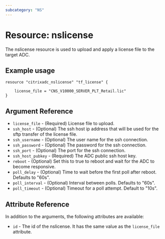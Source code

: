 ```yaml
---
subcategory: "NS"
---
```


# Resource: nslicense

The nslicense resource is used to upload and apply a license file to the target ADC.


## Example usage

```hcl
resource "citrixadc_nslicense" "tf_license" {

    license_file = "CNS_V10000_SERVER_PLT_Retail.lic"
}
```


## Argument Reference

* `license_file` - (Required) License file to upload.
* `ssh_host` - (Optional) The ssh host ip address that will be used for the sftp transfer of the license file.
* `ssh_username` - (Optional) The user name for the ssh connection.
* `ssh_password` - (Optional) The password for the ssh connection.
* `ssh_port` - (Optional) The port for the ssh connection.
* `ssh_host_pubkey` - (Required) The ADC public ssh host key.
* `reboot` - (Optional) Set this to true to reboot and wait for the ADC to become responsive.
* `poll_delay` - (Optional) Time to wait before the first poll after reboot. Defaults to "60s".
* `poll_interval` - (Optional) Interval between polls. Defaults to "60s".
* `poll_timeout` - (Optional) Timeout for a poll attempt. Default to "10s".

## Attribute Reference

In addition to the arguments, the following attributes are available:

* `id` - The id of the nslicense. It has the same value as the `license_file` attribute.
